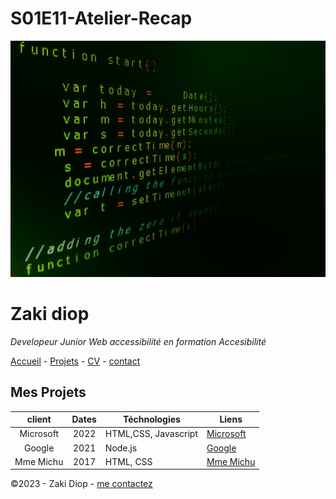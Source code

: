 # S01E11-Atelier-Recap

![alt text](./pexels-jorge-jesus-614117.jpg)

# Zaki diop

  *Developeur Junior Web accessibilité en formation Accesibilité*

  [Accueil](/README.md)  -  [Projets](/projets.md) - [CV](/CV.md) -  [contact](/contact.md)

  ## Mes  Projets

| client  | Dates  |  Téchnologies |Liens   |
| :---:|:---:|---|---|
| Microsoft  |2022   | HTML,CSS, Javascript  | [Microsoft](https://www.microsoft.com/fr-fr)  |
| Google  |2021   | Node.js  |  [Google](https://www.microsoft.com/fr-fr)   |
| Mme Michu  | 2017  | HTML, CSS  |  [Mme Michu](https://www.e-marketing.fr/Thematique/influences-1293/veille-tribune-2217/Breves/-Tribune-Il-est-temps-d-en-finir-avec-Madame-376389.htm#:~:text=%22Madame%20Michu%22%20est%20la%20formule,ni%20tout%20%C3%A0%20fait%20pauvres.)   |


  ©2023 - Zaki Diop - [me contactez](contact.md)